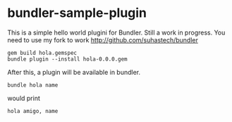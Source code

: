 # bundler-sample-plugin

This is a simple hello world plugini for Bundler. Still a work in progress. You need to use my fork to work http://github.com/suhastech/bundler

```
gem build hola.gemspec
bundle plugin --install hola-0.0.0.gem
```

After this, a plugin will be available in bundler.

```
bundle hola name
```

would print 
```
hola amigo, name
```
